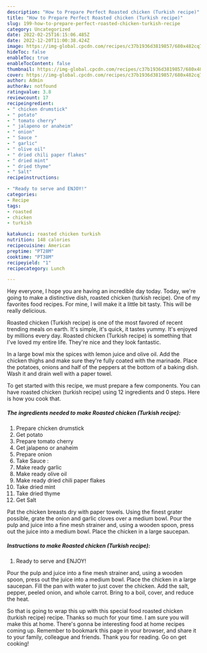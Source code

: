 ```yaml
---
description: "How to Prepare Perfect Roasted chicken (Turkish recipe)"
title: "How to Prepare Perfect Roasted chicken (Turkish recipe)"
slug: 199-how-to-prepare-perfect-roasted-chicken-turkish-recipe
category: Uncategorized
date: 2022-02-25T16:15:06.485Z
date: 2022-12-20T11:00:38.424Z
image: https://img-global.cpcdn.com/recipes/c37b1936d3819857/680x482cq70/roasted-chicken-turkish-recipe-recipe-main-photo.jpg
hideToc: false
enableToc: true
enableTocContent: false
thumbnail: https://img-global.cpcdn.com/recipes/c37b1936d3819857/680x482cq70/roasted-chicken-turkish-recipe-recipe-main-photo.jpg
cover: https://img-global.cpcdn.com/recipes/c37b1936d3819857/680x482cq70/roasted-chicken-turkish-recipe-recipe-main-photo.jpg
author: Admin
authorAv: notfound
ratingvalue: 3.8
reviewcount: 17
recipeingredient:
- " chicken drumstick"
- " potato"
- " tomato cherry"
- " jalapeno or anaheim"
- " onion"
- " Sauce "
- " garlic"
- " olive oil"
- " dried chili paper flakes"
- " dried mint"
- " dried thyme"
- " Salt"
recipeinstructions:

- "Ready to serve and ENJOY!"
categories:
- Recipe
tags:
- roasted
- chicken
- turkish

katakunci: roasted chicken turkish 
nutrition: 148 calories
recipecuisine: American
preptime: "PT28M"
cooktime: "PT38M"
recipeyield: "1"
recipecategory: Lunch

---
```



Hey everyone, I hope you are having an incredible day today. Today, we're going to make a distinctive dish, roasted chicken (turkish recipe). One of my favorites food recipes. For mine, I will make it a little bit tasty. This will be really delicious.

Roasted chicken (Turkish recipe) is one of the most favored of recent trending meals on earth. It's simple, it's quick, it tastes yummy. It's enjoyed by millions every day. Roasted chicken (Turkish recipe) is something that I've loved my entire life. They're nice and they look fantastic.

In a large bowl mix the spices with lemon juice and olive oil. Add the chicken thighs and make sure they&#39;re fully coated with the marinade. Place the potatoes, onions and half of the peppers at the bottom of a baking dish. Wash it and drain well with a paper towel.


To get started with this recipe, we must prepare a few components. You can have roasted chicken (turkish recipe) using 12 ingredients and 0 steps. Here is how you cook that.

<!--inarticleads1-->

##### The ingredients needed to make Roasted chicken (Turkish recipe):

1. Prepare  chicken drumstick
1. Get  potato
1. Prepare  tomato cherry
1. Get  jalapeno or anaheim
1. Prepare  onion
1. Take  Sauce :
1. Make ready  garlic
1. Make ready  olive oil
1. Make ready  dried chili paper flakes
1. Take  dried mint
1. Take  dried thyme
1. Get  Salt


Pat the chicken breasts dry with paper towels. Using the finest grater possible, grate the onion and garlic cloves over a medium bowl. Pour the pulp and juice into a fine mesh strainer and, using a wooden spoon, press out the juice into a medium bowl. Place the chicken in a large saucepan. 

<!--inarticleads2-->

##### Instructions to make Roasted chicken (Turkish recipe):


1. Ready to serve and ENJOY!

Pour the pulp and juice into a fine mesh strainer and, using a wooden spoon, press out the juice into a medium bowl. Place the chicken in a large saucepan. Fill the pan with water to just cover the chicken. Add the salt, pepper, peeled onion, and whole carrot. Bring to a boil, cover, and reduce the heat. 

So that is going to wrap this up with this special food roasted chicken (turkish recipe) recipe. Thanks so much for your time. I am sure you will make this at home. There's gonna be interesting food at home recipes coming up. Remember to bookmark this page in your browser, and share it to your family, colleague and friends. Thank you for reading. Go on get cooking!
